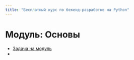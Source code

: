 ```yaml
---
title: "Бесплатный курс по бекенд-разработке на Python"
---
```


# Модуль: Основы

* [Задача на модуль](./step1/0)
*
